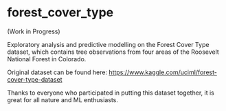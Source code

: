 # forest_cover_type

(Work in Progress)

Exploratory analysis and predictive modelling on the Forest Cover Type dataset, which contains tree observations from four areas of the Roosevelt National Forest in Colorado.

Original dataset can be found here: https://www.kaggle.com/uciml/forest-cover-type-dataset

Thanks to everyone who participated in putting this dataset together, it is great for all nature and ML enthusiasts.
